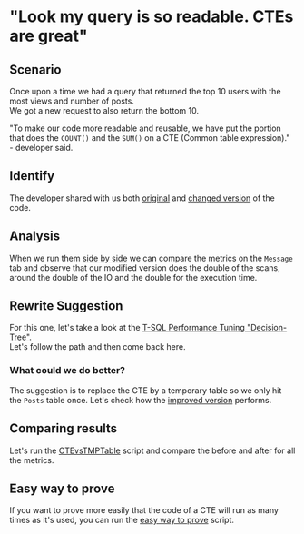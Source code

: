 # "Look my query is so readable. CTEs are great"

## Scenario

Once upon a time we had a query that returned the top 10 users with the most views and number of posts.  
We got a new request to also return the bottom 10.

"To make our code more readable and reusable, we have put the portion that does the `COUNT()` and the `SUM()` on a CTE (Common table expression)." - developer said.

## Identify

The developer shared with us both [original](01-Original.sql) and [changed version](02-ChangedVersion.sql) of the code.

## Analysis

When we run them [side by side](03-SideBySideComparison.sql) we can compare the metrics on the `Message` tab and observe that our modified version does the double of the scans, around the double of the IO and the double for the execution time.

## Rewrite Suggestion

For this one, let's take a look at the [T-SQL Performance Tuning "Decision-Tree"](https://github.com/ClaudioESSilva/TSQLPerformanceTuning/blob/main/Flowcharts/T-SQLQueryPerformanceTuning.md).  
Let's follow the path and then come back here.

### What could we do better?

The suggestion is to replace the CTE by a temporary table so we only hit the `Posts` table once.
Let's check how the [improved version](04-ImprovedVersion.sql) performs.

## Comparing results

Let's run the [CTEvsTMPTable](05-CTEvsTMPTable.sql) script and compare the before and after for all the metrics.

## Easy way to prove

If you want to prove more easily that the code of a CTE will run as many times as it's used, you can run the [easy way to prove](06-EasyWayToProve.sql) script.
